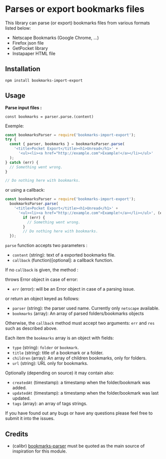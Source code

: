 # Parses or export bookmarks files

This library can parse (or export) bookmarks files from various formats listed below:

- Netscape Bookmarks (Google Chrome, ...)
- Firefox json file
- GetPocket library
- Instapaper HTML file

## Installation

`npm install bookmarks-import-export`

## Usage

**Parse input files :**

`const bookmarks = parser.parse.(content)`

Exemple:

```javascript
const bookmarksParser = require('bookmarks-import-export');
try {
  const { parser, bookmarks } = bookmarksParser.parse(
    '<title>Pocket Export</title><h1>Unread</h1>' +
      '<ul><li><a href="http://example.com">Example!</a></li></ul>'
  );
} catch (err) {
  // Something went wrong.
}

// Do nothing here with bookmarks.
```

or using a callback:

```javascript
const bookmarksParser = require('bookmarks-import-export');
  bookmarksParser.parse(
    '<title>Pocket Export</title><h1>Unread</h1>' +
      '<ul><li><a href="http://example.com">Example!</a></li></ul>', (err, { parser, bookmarks }) => {
        if (err) {
          // Something went wrong.
        }
        // Do nothing here with bookmarks.
  });
```

`parse` function accepts two parameters :
- `content` (string): text of a exported bookmarks file.
- `callback` (function)[optional]: a callback function.

If no `callback` is given, the method :

throws Error object in case of error:
- `err` (error): will be an Error object in case of a parsing issue.

or return an object keyed as follows:
- `parser` (string): the parser used name. Currently only `netscape` available.
- `bookmarks` (array): An array of parsed folders/bookmarks objects

Otherwise, the `callback` method must accept two arguments: `err` and `res` such as described above.

Each item the `bookmarks` array is an object with fields:
- `type` (string): `folder` or `bookmark`.
- `title` (string): title of a bookmark or a folder.
- `children` (array): An array of children bookmarks, only for folders.
- `url` (string): URL only for bookmarks.

Optionally (depending on source) it may contain also:
- `createdAt` (timestamp): a timestamp when the folder/bookmark was added.
- `updatedAt` (timestamp): a timestamp when the folder/bookmark was last updated.
- `tags` (array): an array of tags strings.

If you have found out any bugs or have any questions please feel free to submit it into the issues.

## Credits

- (calibr) [bookmarks-parser](https://github.com/calibr/node-bookmarks-parser) must be quoted as the main source of inspiration for this module.

